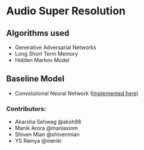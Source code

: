 # Audio Super Resolution
## Algorithms used
- Generative Adversarial Networks
- Long Short Term Memory
- Hidden Markov Model

## Baseline Model
- Convolutional Neural Network ([Implemented here](https://github.com/kuleshov/audio-super-res/))

### Contributors:
- Akarsha Sehwag @aksh98
- Manik Arora @maniaxiom
- Shiven Mian @shivenmian
- YS Ramya @meriki
